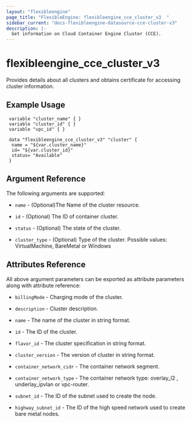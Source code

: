 ```yaml
---
layout: "flexibleengine"
page_title: "FlexibleEngine: flexibleengine_cce_cluster_v3  "
sidebar_current: "docs-flexibleengine-datasource-cce-cluster-v3"
description: |-
  Get information on Cloud Container Engine Cluster (CCE).
---
```


# flexibleengine_cce_cluster_v3

   Provides details about all clusters and obtains certificate for accessing cluster information.

## Example Usage

 ```hcl
  variable "cluster_name" { }
  variable "cluster_id" { }
  variable "vpc_id" { }

  data "flexibleengine_cce_cluster_v3" "cluster" {
   name = "${var.cluster_name}"
   id= "${var.cluster_id}"
   status= "Available"
  }
```

## Argument Reference

The following arguments are supported:

* `name` -  (Optional)The Name of the cluster resource.
 
* `id` - (Optional) The ID of container cluster.

* `status` - (Optional) The state of the cluster.

* `cluster_type` - (Optional) Type of the cluster. Possible values: VirtualMachine, BareMetal or Windows

## Attributes Reference

All above argument parameters can be exported as attribute parameters along with attribute reference:

* `billingMode` - Charging mode of the cluster.

* `description` - Cluster description.

* `name` - The name of the cluster in string format.

* `id` - The ID of the cluster.
  
* `flavor_id` - The cluster specification in string format.

* `cluster_version` - The version of cluster in string format.

* `container_network_cidr` - The container network segment.

* `container_network_type` - The container network type: overlay_l2 , underlay_ipvlan or vpc-router.
  
* `subnet_id` - The ID of the subnet used to create the node.

* `highway_subnet_id` - The ID of the high speed network used to create bare metal nodes.
